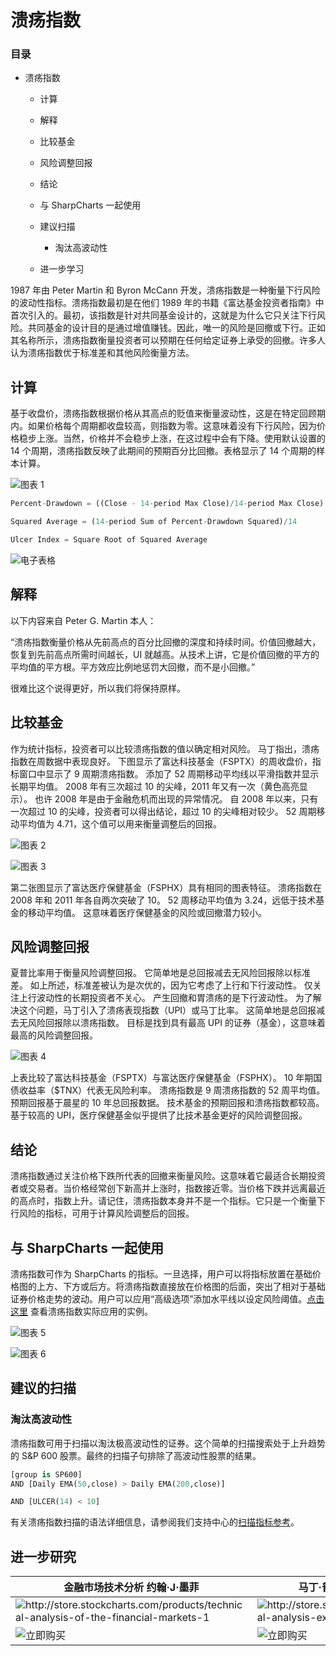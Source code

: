# 溃疡指数 

### 目录

+   溃疡指数

    +   计算

    +   解释

    +   比较基金

    +   风险调整回报

    +   结论

    +   与 SharpCharts 一起使用

    +   建议扫描

        +   淘汰高波动性

    +   进一步学习

1987 年由 Peter Martin 和 Byron McCann 开发，溃疡指数是一种衡量下行风险的波动性指标。溃疡指数最初是在他们 1989 年的书籍《富达基金投资者指南》中首次引入的。最初，该指数是针对共同基金设计的，这就是为什么它只关注下行风险。共同基金的设计目的是通过增值赚钱。因此，唯一的风险是回撤或下行。正如其名称所示，溃疡指数衡量投资者可以预期在任何给定证券上承受的回撤。许多人认为溃疡指数优于标准差和其他风险衡量方法。

## 计算

基于收盘价，溃疡指数根据价格从其高点的贬值来衡量波动性，这是在特定回顾期内。如果价格每个周期都收盘较高，则指数为零。这意味着没有下行风险，因为价格稳步上涨。当然，价格并不会稳步上涨，在这过程中会有下降。使用默认设置的 14 个周期，溃疡指数反映了此期间的预期百分比回撤。表格显示了 14 个周期的样本计算。

![图表 1](img/09b92f575d474b3f68da47c206f5ff67.jpg "图表 1")

```py
Percent-Drawdown = ((Close - 14-period Max Close)/14-period Max Close) x 100

Squared Average = (14-period Sum of Percent-Drawdown Squared)/14 

Ulcer Index = Square Root of Squared Average

```

![电子表格](img/5fd523365dd8f5ed07dced35591c6789.jpg "电子表格")

## 解释

以下内容来自 Peter G. Martin 本人：

“溃疡指数衡量价格从先前高点的百分比回撤的深度和持续时间。价值回撤越大，恢复到先前高点所需时间越长，UI 就越高。从技术上讲，它是价值回撤的平方的平均值的平方根。平方效应比例地惩罚大回撤，而不是小回撤。”

很难比这个说得更好，所以我们将保持原样。

## 比较基金

作为统计指标，投资者可以比较溃疡指数的值以确定相对风险。 马丁指出，溃疡指数在周数据中表现良好。 下图显示了富达科技基金（FSPTX）的周收盘价，指标窗口中显示了 9 周期溃疡指数。 添加了 52 周期移动平均线以平滑指数并显示长期平均值。 2008 年有三次超过 10 的尖峰，2011 年又有一次（黄色高亮显示）。 也许 2008 年是由于金融危机而出现的异常情况。 自 2008 年以来，只有一次超过 10 的尖峰，投资者可以得出结论，超过 10 的尖峰相对较少。 52 周期移动平均值为 4.71，这个值可以用来衡量调整后的回报。

![图表 2](img/ee4d11ec184da5483625aa3bb26100a2.jpg "Chart 2")

![图表 3](img/5f089060db6e41066b271ee927f7166f.jpg "Chart 3")

第二张图显示了富达医疗保健基金（FSPHX）具有相同的图表特征。 溃疡指数在 2008 年和 2011 年各自两次突破了 10。 52 周移动平均值为 3.24，远低于技术基金的移动平均值。 这意味着医疗保健基金的风险或回撤潜力较小。

## 风险调整回报

夏普比率用于衡量风险调整回报。 它简单地是总回报减去无风险回报除以标准差。 如上所述，标准差被认为是次优的，因为它考虑了上行和下行波动性。 仅关注上行波动性的长期投资者不关心。 产生回撤和胃溃疡的是下行波动性。 为了解决这个问题，马丁引入了溃疡表现指数（UPI）或马丁比率。 这简单地是总回报减去无风险回报除以溃疡指数。 目标是找到具有最高 UPI 的证券（基金），这意味着最高的风险调整回报。

![图表 4](img/895641c7d658377cc19882cecdd6324a.jpg "Chart 4")

上表比较了富达科技基金（FSPTX）与富达医疗保健基金（FSPHX）。 10 年期国债收益率（$TNX）代表无风险利率。 溃疡指数是 9 周溃疡指数的 52 周平均值。 预期回报基于晨星的 10 年总回报数据。 技术基金的预期回报和溃疡指数都较高。 基于较高的 UPI，医疗保健基金似乎提供了比技术基金更好的风险调整回报。

## 结论

溃疡指数通过关注价格下跌所代表的回撤来衡量风险。这意味着它最适合长期投资者或交易者。当价格经常创下新高并上涨时，指数接近零。当价格下跌并远离最近的高点时，指数上升。请记住，溃疡指数本身并不是一个指标。它只是一个衡量下行风险的指标，可用于计算风险调整后的回报。

## 与 SharpCharts 一起使用

溃疡指数可作为 SharpCharts 的指标。一旦选择，用户可以将指标放置在基础价格图的上方、下方或后方。将溃疡指数直接放在价格图的后面，突出了相对于基础证券价格走势的波动。用户可以应用“高级选项”添加水平线以设定风险阈值。[点击这里](http://stockcharts.com/h-sc/ui?s=SPY&p=W&st=2007-07-02&en=2012-07-02&id=p91585692867&a=276604685 "http://stockcharts.com/h-sc/ui?s=SPY&p=W&st=2007-07-02&en=2012-07-02&id=p91585692867&a=276604685") 查看溃疡指数实际应用的实例。

![图表 5](img/f5019cb6aba3d0e10052ab43adcbe5c1.jpg "图表 5")

![图表 6](img/c7170a4c8c87617f478fcc621c442f86.jpg "图表 6")

## 建议的扫描

### 淘汰高波动性

溃疡指数可用于扫描以淘汰极高波动性的证券。这个简单的扫描搜索处于上升趋势的 S&P 600 股票。最终的扫描子句排除了高波动性股票的结果。

```py
[group is SP600]
AND [Daily EMA(50,close) > Daily EMA(200,close)]  

AND [ULCER(14) < 10] 
```

有关溃疡指数扫描的语法详细信息，请参阅我们支持中心的[扫描指标参考](http://stockcharts.com/docs/doku.php?id=scans:indicators#ulcer_index_ulcer "http://stockcharts.com/docs/doku.php?id=scans:indicators#ulcer_index_ulcer")。

## 进一步研究

| **金融市场技术分析** 约翰·J·墨菲 | **马丁·普林解读技术分析** 马丁·普林 |
| --- | --- |
| ![](http://store.stockcharts.com/products/technical-analysis-of-the-financial-markets-1 "http://store.stockcharts.com/products/technical-analysis-of-the-financial-markets-1") | ![](http://store.stockcharts.com/products/technical-analysis-explained-4th-edition "http://store.stockcharts.com/products/technical-analysis-explained-4th-edition") |
| ![立即购买](http://store.stockcharts.com/products/technical-analysis-of-the-financial-markets-1 "http://store.stockcharts.com/products/technical-analysis-of-the-financial-markets-1") | ![立即购买](http://store.stockcharts.com/products/technical-analysis-explained-4th-edition "http://store.stockcharts.com/products/technical-analysis-explained-4th-edition") |
